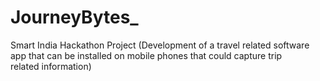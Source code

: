 # JourneyBytes_
Smart India Hackathon Project (Development of a travel related software app that can be installed on mobile phones that could capture trip related information)
